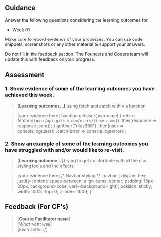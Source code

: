 ## Guidance
Answer the following questions considering the learning outcomes for
- Week 01

Make sure to record evidence of your processes. You can use code snippets, screenshots or any other material to support your answers.

Do not fill in the feedback section. The Founders and Coders team will update this with feedback on your progress.

## Assessment
 ### 1. Show evidence of some of the learning outcomes you have achieved this week.
> **[Learning outcomes...]**
>  using fetch and catch within a function
 
> [your evidence here]
> function getUser(username) {
        return fetch(`https://api.github.com/users/${username}`)
        .then(response => response.json());
      }
      getUser("rilez366")
      .then(user => console.log(user))
      .catch(error => console.log(error));

 ### 2. Show an example of some of the learning outcomes you have struggled with and/or would like to re-visit.
> [**Learning outcome...**]
> trying to get comfortable with all the css styling tools and the effects


> [your evidence here]
> /* Navbar styling */
.navbar {
  display: flex;
  justify-content: space-between;
  align-items: center;
  padding: 15px 20px;
  background-color: var(--background-light);
  position: sticky;
  width: 100%;
  top: 0;
  z-index: 1000;
}


## Feedback (For CF's)
> [**Course Facilitator name**]  
> [*What went well*]  
> [*Even better if*]
